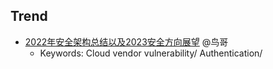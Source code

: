 
## Trend
- [2022年安全架构总结以及2023安全方向展望](https://mp.weixin.qq.com/s/D0mETMfF4wu_a3dSXoxIiQ) @鸟哥
  - Keywords: Cloud vendor vulnerability/ Authentication/ 
